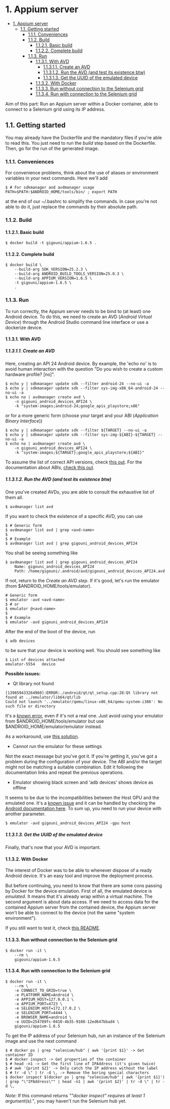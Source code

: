 # 1. Appium server

<!-- TOC -->

- [1. Appium server](#1-appium-server)
    - [1.1. Getting started](#11-getting-started)
        - [1.1.1. Conveniences](#111-conveniences)
        - [1.1.2. Build](#112-build)
            - [1.1.2.1. Basic build](#1121-basic-build)
            - [1.1.2.2. Complete build](#1122-complete-build)
        - [1.1.3. Run](#113-run)
            - [1.1.3.1. With AVD](#1131-with-avd)
                - [1.1.3.1.1. Create an AVD](#11311-create-an-avd)
                - [1.1.3.1.2. Run the AVD (and test its existence btw)](#11312-run-the-avd-and-test-its-existence-btw)
                - [1.1.3.1.3. Get the UUID of the emulated device](#11313-get-the-uuid-of-the-emulated-device)
            - [1.1.3.2. With Docker](#1132-with-docker)
            - [1.1.3.3. Run without connection to the Selenium grid](#1133-run-without-connection-to-the-selenium-grid)
            - [1.1.3.4. Run with connection to the Selenium grid](#1134-run-with-connection-to-the-selenium-grid)

<!-- /TOC -->

Aim of this part: Run an Appium server within a Docker container, able to
connect to a Selenium grid using its IP address.

## 1.1. Getting started

You may already have the Dockerfile and the mandatory files if you're able to read this. You just need to run the _build_ step based on the Dockerfile. Then, go for the run of the generated image.

### 1.1.1. Conveniences

For convenience problems, think about the use of aliases or environment variables in your next commands. Here we'll add 

```shell
$ # For sdkmanager and avdmanager usage
PATH=$PATH:$ANDROID_HOME/tools/bin/ ; export PATH
```

at the end of our ~/.bashrc to simplify the commands. In case you're not able to do it, just replace the commands by their absolute path.

### 1.1.2. Build
#### 1.1.2.1. Basic build

```shell
$ docker build -t gigouni/appium-1.6.5 .
```

#### 1.1.2.2. Complete build

```shell
$ docker build \
    --build-arg SDK_VERSION=25.2.3 \
    --build-arg ANDROID_BUILD_TOOLS_VERSION=25.0.3 \
    --build-arg APPIUM_VERSION=1.6.5 \
    -t gigouni/appium-1.6.5 \
    .
```

### 1.1.3. Run

To run correctly, the Appium server needs to be bind to (at least) one Android device. To do this, we need to create an AVD (_Android Virtual Device_) through the Android Studio command line interface or use a dockerize device.

#### 1.1.3.1. With AVD

##### 1.1.3.1.1. Create an AVD

Here, creating an API 24 Android device. By example, the 'echo no' is to avoid human interaction with the question "Do you wish to create a custom hardware profile? [no]".

```shell
$ echo y | sdkmanager update sdk --filter android-24 --no-ui -a
$ echo y | sdkmanager update sdk --filter sys-img-x86_64-android-24 --no-ui -a
$ echo no | avdmanager create avd \
    -n gigouni_android_devices_API24 \
    -k "system-images;android-24;google_apis_playstore;x86"
```

or for a more generic form (choose your target and your ABI (_Application Binary Interface_))

```shell
$ echo y | sdkmanager update sdk --filter ${TARGET} --no-ui -a
$ echo y | sdkmanager update sdk --filter sys-img-${ABI}-${TARGET} --no-ui -a
$ echo no | avdmanager create avd \
    -n gigouni_android_devices_API24 \
    -k "system-images;${TARGET};google_apis_playstore;${ABI}"
```

To assume the list of correct API versions, check [this out](https://developer.android.com/about/dashboards/index.html).
For the documentation about ABIs, [check this out](https://developer.android.com/ndk/guides/abis.html).

##### 1.1.3.1.2. Run the AVD (and test its existence btw)

One you've created AVDs, you are able to consult the exhaustive list of them all.

```shell
$ avdmanager list avd
```

If you want to check the existence of a specific AVD, you can use

```shell
$ # Generic form
$ avdmanager list avd | grep <avd-name>
$ 
$ # Example
$ avdmanager list avd | grep gigouni_android_devices_API24
```

You shall be seeing something like

```shell
$ avdmanager list avd | grep gigouni_android_devices_API24
    Name: gigouni_android_devices_API24
    Path: /home/gigouni/.android/avd/gigouni_android_devices_API24.avd
```

If not, return to the _Create an AVD step_. If it's good, let's run the emulator (from $ANDROID_HOME/tools/emulator).

```shell
# Generic form
$ emulator -avd <avd-name>
$ # or
$ emulator @<avd-name>
$
$ # Example
$ emulator -avd gigouni_android_devices_API24
```

After the end of the boot of the device, run

```shell
$ adb devices
```

to be sure that your device is working well. You should see something like

```shell
$ List of devices attached
emulator-5554	device
```

__Possible issues:__

* Qt library not found

```shell
[139659433264960]:ERROR:./android/qt/qt_setup.cpp:28:Qt library not found at ../emulator/lib64/qt/lib
Could not launch '../emulator/qemu/linux-x86_64/qemu-system-i386': No such file or directory
```

It's a [known error](https://issuetracker.google.com/issues/37137213), even if it's not a real one. Just avoid using your emulator from $ANDROID_HOME/tools/emulator but use $ANDROID_HOME/emulator/emulator instead.

As a workaround, use [this solution](https://stackoverflow.com/questions/42554337/cannot-launch-avd-in-emulatorqt-library-not-found#answer-42955322).

* Cannot run the emulator for these settings

Not the exact message but you've got it. If you're getting it, you've got a problem during the configuration of your device. The ABI and/or the target might not be matching a suitable combination. Edit it following the documentation links and repeat the previous operations.

* Emulator showing black screen and 'adb devices' shows device as offline

It seems to be due to the incompatibilities between the Host GPU and the emulated one. It's a [known issue](https://stackoverflow.com/questions/10022580/android-emulator-shows-nothing-except-black-screen-and-adb-devices-shows-device) and it can be handled by checking the [Android documentation here](https://developer.android.com/studio/run/emulator-acceleration.html). To sum up, you need to run your device with another parameter.

```shell
$ emulator -avd gigouni_android_devices_API24 -gpu host
```

##### 1.1.3.1.3. Get the UUID of the emulated device

Finally, that's now that your AVD is important.

#### 1.1.3.2. With Docker 

The interest of Docker was to be able to whenever dispose of a ready Android device. It's an easy tool and improve the deployment process.

But before continuing, you need to know that there are some cons passing by Docker for the device emulation. First of all, the emulated device is _emulated_. It means that it's already wrap within a virtual machine. The second argument is about data access. If we need to access data for the contained Appium server from the contained device, the Appium server won't be able to connect to the device (not the same "system environment").

If you still want to test it, check [this README](./devices/README.md).

#### 1.1.3.3. Run without connection to the Selenium grid

```shell
$ docker run -it \
    --rm \
    gigouni/appium-1.6.5
```

#### 1.1.3.4. Run with connection to the Selenium grid

```shell
$ docker run -it \
    --rm \
    -e CONNECT_TO_GRID=true \
    -e PLATFORM_NAME=Android \
    -e APPIUM_HOST=127.0.0.1 \
    -e APPIUM_PORT=4723 \
    -e SELENIUM_HOST=172.17.0.2 \
    -e SELENIUM_PORT=4444 \
    -e BROWSER_NAME=android \
    -e UUID=254789fc-0410-4b35-9108-12ed647bbad4 \
    gigouni/appium-1.6.5
```

To get the IP address of your Selenium hub, run an instance of the Selenium
image and use the next command

```shell
$ # docker ps | grep "selenium/hub" | awk '{print $1}' -> Get container ID
$ # docker inspect -> Get properties of the container
$ # head -n1 -> Get the first line of IPAddress (it's given twice)
$ # awk '{print $2}' -> Only catch the IP address without the label
$ # tr -d \" | tr -d \, -> Remove the boring special characters
$ docker inspect $(docker ps | grep "selenium/hub" | awk '{print $1}') | grep "\"IPAddress\"" | head -n1 | awk '{print $2}' | tr -d \" | tr -d \,
```

_Note:_ If this command returns _""docker inspect" requires at least 1 argument(s)."_,
you may haven't run the Selenium hub yet.